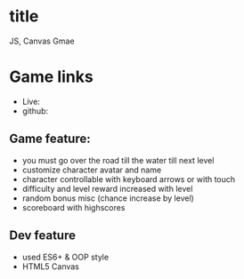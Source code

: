 # title
JS, Canvas Gmae

# Game links

* Live: 
* github:

## Game feature:
 * you must go over the road till the water till next level
 * customize character avatar and name
 * character controllable with keyboard arrows or with touch
 * difficulty and level reward increased with level
 * random bonus misc (chance increase by level)
 * scoreboard with highscores
 
## Dev feature
 * used ES6+ & OOP style
 * HTML5 Canvas

